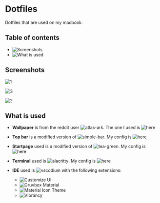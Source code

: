 # Dotfiles
Dotfiles that are used on my macbook.

## Table of contents

- ![Screenshots](https://github.com/xcvzn/dotfiles#screenshots)
- ![What is used](https://github.com/xcvzn/dotfiles#what-is-used)

## Screenshots

![1](https://raw.githubusercontent.com/xcvzn/dotfiles/main/screenshots/1.png)

![3](https://raw.githubusercontent.com/xcvzn/dotfiles/main/screenshots/3.png)

![2](https://raw.githubusercontent.com/xcvzn/dotfiles/main/screenshots/2.png)

## What is used

- **Wallpaper** is from the reddit user ![atlas-ark](https://www.reddit.com/user/atlas-ark/). The one I used is ![here](https://github.com/xcvzn/dotfiles/tree/main/wallpapers)

- **Top bar** is a modified version of ![simple-bar](https://github.com/Jean-Tinland/simple-bar). My config is ![here]()

- **Startpage** used is a modified version of ![tea-green](https://github.com/sadparadiseinhell/tea-green). My config is ![here](https://github.com/xcvzn/Home-Page)

- **Terminal** used is ![alacritty](https://github.com/alacritty/alacritty). My config is ![here](https://github.com/xcvzn/dotfiles/tree/main/.config/alacritty)

- **IDE** used is ![vscodium](https://github.com/VSCodium/vscodium) with the following extensions:
    - ![Customize UI](https://github.com/iocave/customize-ui)
    - ![Gruvbox Material](https://github.com/sainnhe/gruvbox-material-vscode)
    - ![Material Icon Theme](https://github.com/PKief/vscode-material-icon-theme)
    - ![Vibrancy](https://github.com/EYHN/vscode-vibrancy)